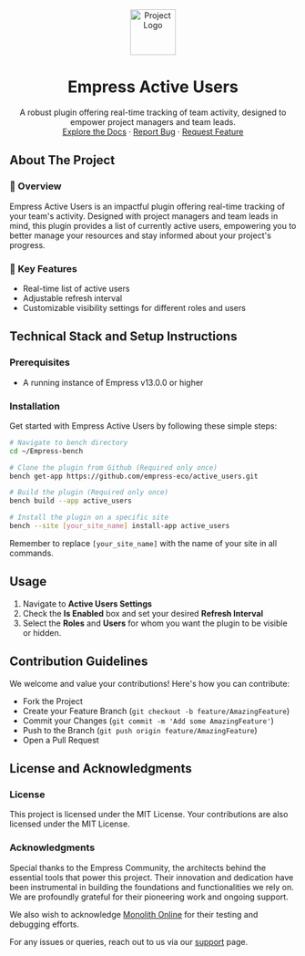 <div align="center">
  <img src="https://grow.empress.eco/uploads/default/original/2X/1/1f1e1044d3864269d2a613577edb9763890422ab.png" height="80px" alt="Project Logo" ">

  <h1 align="center">Empress Active Users</h1>
  <p align="center">
    A robust plugin offering real-time tracking of team activity, designed to empower project managers and team leads.
    <br />
    <a href="https://grow.empress.eco/">Explore the Docs</a>
    ·
    <a href="https://github.com/empress-eco/active_users/issues">Report Bug</a>
    ·
    <a href="https://github.com/empress-eco/active_users/issues">Request Feature</a>
  </p>
</div>

## About The Project

### 📖 Overview

Empress Active Users is an impactful plugin offering real-time tracking of your team's activity. Designed with project managers and team leads in mind, this plugin provides a list of currently active users, empowering you to better manage your resources and stay informed about your project's progress.

### 🌟 Key Features

- Real-time list of active users
- Adjustable refresh interval
- Customizable visibility settings for different roles and users

## Technical Stack and Setup Instructions

### Prerequisites

- A running instance of Empress v13.0.0 or higher

### Installation

Get started with Empress Active Users by following these simple steps:

```sh
# Navigate to bench directory
cd ~/Empress-bench

# Clone the plugin from Github (Required only once)
bench get-app https://github.com/empress-eco/active_users.git

# Build the plugin (Required only once)
bench build --app active_users

# Install the plugin on a specific site
bench --site [your_site_name] install-app active_users

```
Remember to replace `[your_site_name]` with the name of your site in all commands.

## Usage

1. Navigate to **Active Users Settings**
2. Check the **Is Enabled** box and set your desired **Refresh Interval**
3. Select the **Roles** and **Users** for whom you want the plugin to be visible or hidden.

## Contribution Guidelines

We welcome and value your contributions! Here's how you can contribute:

- Fork the Project
- Create your Feature Branch (`git checkout -b feature/AmazingFeature`)
- Commit your Changes (`git commit -m 'Add some AmazingFeature'`)
- Push to the Branch (`git push origin feature/AmazingFeature`)
- Open a Pull Request

## License and Acknowledgments

### License

This project is licensed under the MIT License. Your contributions are also licensed under the MIT License.

### Acknowledgments

Special thanks to the Empress Community, the architects behind the essential tools that power this project. Their innovation and dedication have been instrumental in building the foundations and functionalities we rely on. We are profoundly grateful for their pioneering work and ongoing support.

We also wish to acknowledge [Monolith Online](https://github.com/monolithon) for their testing and debugging efforts.

For any issues or queries, reach out to us via our [support](https://grow.empress.eco/) page.
